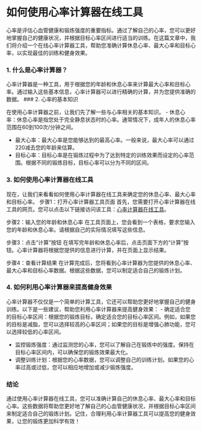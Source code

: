 如何使用心率计算器在线工具
=============

心率是评估心血管健康和锻炼强度的重要指标。通过了解自己的心率，您可以更好地掌握自己的健康状况，并根据目标心率区间进行适当的训练。在这篇文章中，我们将介绍一个在线心率计算器工具，帮助您准确计算休息心率、最大心率和目标心率，以实现最佳的训练和健身效果。

### 1. 什么是心率计算器？

心率计算器是一种工具，用于根据您的年龄和休息心率来计算最大心率和目标心率。通过输入这些基本信息，心率计算器可以进行精确的计算，并为您提供准确的数据。 ### 2. 心率的基本知识

在使用心率计算器之前，让我们先了解一些与心率相关的基本知识。 - 休息心率：休息心率是指您处于完全静息状态时的心率。通常情况下，成年人的休息心率范围在60到100次/分钟之间。
- 最大心率：最大心率是您能够达到的最高心率。一般来说，最大心率可以通过220减去您的年龄来估算。
- 目标心率：目标心率是在锻炼过程中为了达到特定的训练效果而设定的心率范围。根据不同的锻炼目标，目标心率可以分为不同的区间。

### 3. 如何使用心率计算器在线工具

现在，让我们来看看如何使用心率计算器在线工具来确定您的休息心率、最大心率和目标心率。 步骤1：打开心率计算器工具页面 首先，您需要打开心率计算器在线工具的网页。您可以点击以下链接访问该工具：[心率计算器在线工具](https://www.onlinecalculatorsfree.com/zh-cn/fitness/heart-rate-calculator.html)。

步骤2：输入您的年龄和休息心率 在工具页面上，您会看到一个表格，要求您输入您的年龄和休息心率。请根据自己的实际情况填写这些信息。

步骤3：点击“计算”按钮 在填写完年龄和休息心率后，点击页面下方的“计算”按钮。心率计算器将根据您提供的信息进行计算，并在页面上显示结果。

步骤4：查看计算结果 在计算完成后，您将看到心率计算器为您提供的休息心率、最大心率和目标心率数据。根据这些数据，您可以制定适合自己的锻炼计划。

### 4. 如何利用心率计算器来提高健身效果

心率计算器不仅仅是一个简单的计算工具，它还可以帮助您更好地掌握自己的健身训练。以下是一些建议，帮助您利用心率计算器来提高健身效果： - 确定适合您的目标心率区间：根据您的锻炼目标，确定适合您的目标心率区间。例如，如果您的目标是减脂，您可以选择较高的心率区间；如果您的目标是增强心肺功能，您可以选择较低的心率区间。
- 监控锻炼强度：通过监测您的心率，您可以了解自己在锻炼中的强度。保持在目标心率区间内，可以确保您的锻炼效果最大化。
- 调整训练计划：根据您的心率数据，您可以调整自己的训练计划。如果您的心率过高或过低，您可以相应地增加或减少锻炼强度。

### 结论

通过使用心率计算器在线工具，您可以准确计算自己的休息心率、最大心率和目标心率。这些数据将帮助您更好地了解自己的心血管健康状况，并根据目标心率区间来制定适合自己的锻炼计划。记住，合理利用心率计算器工具可以提高您的健身效果，让您的锻炼更加科学有效！ 
